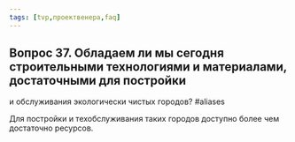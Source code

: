 ```yaml
---
tags: [tvp,проектвенера,faq]
---
```

## Вопрос 37. Обладаем ли мы сегодня строительными технологиями и материалами, достаточными для постройки 
и обслуживания экологически чистых городов? #aliases 

Для постройки и техобслуживания таких городов доступно более чем достаточно ресурсов.